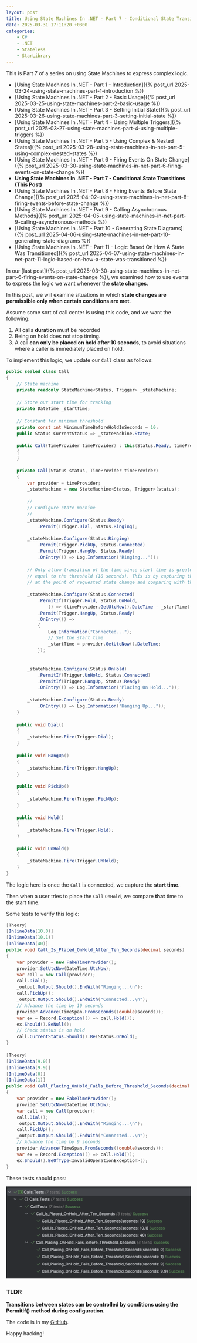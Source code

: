 ```yaml
---
layout: post
title: Using State Machines In .NET - Part 7 - Conditional State Transitions
date: 2025-03-31 17:11:20 +0300
categories:
    - C#
    - .NET
    - Stateless
    - StarLibrary
---
```


This is Part 7 of a series on using State Machines to express complex logic.

- [Using State Machines In .NET  - Part 1 - Introduction]({% post_url 2025-03-24-using-state-machines-part-1-introduction %})
- [Using State Machines In .NET  - Part 2 - Basic Usage]({% post_url 2025-03-25-using-state-machines-part-2-basic-usage %})
- [Using State Machines In .NET  - Part 3 - Setting Initial State]({% post_url 2025-03-26-using-state-machines-part-3-setting-initial-state %})
- [Using State Machines In .NET  - Part 4 - Using Multiple Triggers]({% post_url 2025-03-27-using-state-machines-part-4-using-multiple-triggers %})
- [Using State Machines In .NET - Part 5 - Using Complex & Nested States]({% post_url 2025-03-28-using-state-machines-in-net-part-5-using-complex-nested-states %})
- [Using State Machines In .NET - Part 6 - Firing Events On State Change]({% post_url 2025-03-30-using-state-machines-in-net-part-6-firing-events-on-state-change %})
- **Using State Machines In .NET - Part 7 - Conditional State Transitions (This Post)**
- [Using State Machines In .NET - Part 8 - Firing Events Before State Change]({% post_url 2025-04-02-using-state-machines-in-net-part-8-firing-events-before-state-change %})
- [Using State Machines In .NET - Part 9 - Calling Asynchronous Methods]({% post_url 2025-04-05-using-state-machines-in-net-part-9-calling-asynchronous-methods %})
- [Using State Machines In .NET - Part 10 - Generating State Diagrams]({% post_url 2025-04-06-using-state-machines-in-net-part-10-generating-state-diagrams %})
- [Using State Machines In .NET - Part 11 - Logic Based On How A State Was Transitioned]({% post_url 2025-04-07-using-state-machines-in-net-part-11-logic-based-on-how-a-state-was-transitioned %})

In our [last post]({% post_url 2025-03-30-using-state-machines-in-net-part-6-firing-events-on-state-change %}), we examined how to use events to express the logic we want whenever the **state changes**.

In this post, we will examine situations in which **state changes are permissible only when certain conditions are met**.

Assume some sort of call center is using this code, and we want the following:

1. All calls **duration** must be recorded
2. Being on hold does not stop timing.
3. A call **can only be placed on hold after 10 seconds**, to avoid situations where a caller is immediately placed on hold.

To implement this logic, we update our `Call` class as follows:

```c#
public sealed class Call
{
    // State machine
    private readonly StateMachine<Status, Trigger> _stateMachine;

    // Store our start time for tracking
    private DateTime _startTime;

    // Constant for minimum threshold
    private const int MinimumTimeBeforeHoldInSeconds = 10;
    public Status CurrentStatus => _stateMachine.State;

    public Call(TimeProvider timeProvider) : this(Status.Ready, timeProvider)
    {
    }

    private Call(Status status, TimeProvider timeProvider)
    {
        var provider = timeProvider;
        _stateMachine = new StateMachine<Status, Trigger>(status);

        //
        // Configure state machine
        //
        _stateMachine.Configure(Status.Ready)
            .Permit(Trigger.Dial, Status.Ringing);

        _stateMachine.Configure(Status.Ringing)
            .Permit(Trigger.PickUp, Status.Connected)
            .Permit(Trigger.HangUp, Status.Ready)
            .OnEntry(() => Log.Information("Ringing..."));

        // Only allow transition of the time since start time is greater than or
        // equal to the threshold (10 seconds). This is by capturing the current time
        // at the point of requested state change and comparing with the start time

        _stateMachine.Configure(Status.Connected)
            .PermitIf(Trigger.Hold, Status.OnHold,
                () => (timeProvider.GetUtcNow().DateTime - _startTime).TotalSeconds >= MinimumTimeBeforeHoldInSeconds)
            .Permit(Trigger.HangUp, Status.Ready)
            .OnEntry(() =>
            {
                Log.Information("Connected...");
                // Set the start time
                _startTime = provider.GetUtcNow().DateTime;
            });


        _stateMachine.Configure(Status.OnHold)
            .PermitIf(Trigger.UnHold, Status.Connected)
            .PermitIf(Trigger.HangUp, Status.Ready)
            .OnEntry(() => Log.Information("Placing On Hold..."));

        _stateMachine.Configure(Status.Ready)
            .OnEntry(() => Log.Information("Hanging Up..."));
    }

    public void Dial()
    {
        _stateMachine.Fire(Trigger.Dial);
    }

    public void HangUp()
    {
        _stateMachine.Fire(Trigger.HangUp);
    }

    public void PickUp()
    {
        _stateMachine.Fire(Trigger.PickUp);
    }

    public void Hold()
    {
        _stateMachine.Fire(Trigger.Hold);
    }

    public void UnHold()
    {
        _stateMachine.Fire(Trigger.UnHold);
    }
}
```

The logic here is once the `Call` is connected, we capture the **start time**.

Then when a user tries to place the `Call` `OnHold`, we compare **that** time to the start time.

Some tests to verify this logic:

```c#
[Theory]
[InlineData(10.0)]
[InlineData(10.1)]
[InlineData(40)]
public void Call_Is_Placed_OnHold_After_Ten_Seconds(decimal seconds)
{
    var provider = new FakeTimeProvider();
    provider.SetUtcNow(DateTime.UtcNow);
    var call = new Call(provider);
    call.Dial();
    _output.Output.Should().EndWith("Ringing...\n");
    call.PickUp();
    _output.Output.Should().EndWith("Connected...\n");
    // Advance the time by 10 seconds
    provider.Advance(TimeSpan.FromSeconds((double)seconds));
    var ex = Record.Exception(() => call.Hold());
    ex.Should().BeNull();
    // Check status is on hold
    call.CurrentStatus.Should().Be(Status.OnHold);
}

[Theory]
[InlineData(9.0)]
[InlineData(9.9)]
[InlineData(0)]
[InlineData(1)]
public void Call_Placing_OnHold_Fails_Before_Threshold_Seconds(decimal seconds)
{
    var provider = new FakeTimeProvider();
    provider.SetUtcNow(DateTime.UtcNow);
    var call = new Call(provider);
    call.Dial();
    _output.Output.Should().EndWith("Ringing...\n");
    call.PickUp();
    _output.Output.Should().EndWith("Connected...\n");
    // Advance the time by 9 seconds
    provider.Advance(TimeSpan.FromSeconds((double)seconds));
    var ex = Record.Exception(() => call.Hold());
    ex.Should().BeOfType<InvalidOperationException>();
}
```

These tests should pass:

![PermitIfTests](../images/2025/03/PermitIfTests.png)

### TLDR

**Transitions between states can be controlled by conditions using the PermitIf() method during configuration.**

The code is in my [GitHub](https://github.com/conradakunga/BlogCode/tree/master/2025-03-31%20-%20State%20Machines%20Part%207).

Happy hacking!
